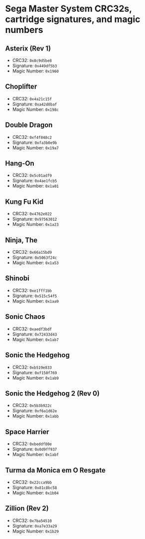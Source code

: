# Sega Master System CRC32s, cartridge signatures, and magic numbers

## Asterix (Rev 1)

- CRC32: `0x8c9d5be8`
- Signature: `0x449df5b3`
- Magic Number: `0x1960`

## Choplifter

- CRC32: `0x4a21c15f`
- Signature: `0xa42d8baf`
- Magic Number: `0x198c`

## Double Dragon

- CRC32: `0xf4f848c2`
- Signature: `0xfa3b0e9b`
- Magic Number: `0x19a7`

## Hang-On

- CRC32: `0x5c01adf9`
- Signature: `0x4ae1fcb5`
- Magic Number: `0x1a01`

## Kung Fu Kid

- CRC32: `0x4762e022`
- Signature: `0x97563012`
- Magic Number: `0x1a23`

## Ninja, The

- CRC32: `0x66a15bd9`
- Signature: `0x5063f24c`
- Magic Number: `0x1a53`

## Shinobi

- CRC32: `0xe1fff1bb`
- Signature: `0x515c54f5`
- Magic Number: `0x1aa9`

## Sonic Chaos

- CRC32: `0xaedf3bdf`
- Signature: `0x72433d43`
- Magic Number: `0x1ab7`

## Sonic the Hedgehog

- CRC32: `0xb519e833`
- Signature: `0xf150f769`
- Magic Number: `0x1ab9`

## Sonic the Hedgehog 2 (Rev 0)

- CRC32: `0x5b3b922c`
- Signature: `0xf6a1d62e`
- Magic Number: `0x1abb`

## Space Harrier

- CRC32: `0xbeddf80e`
- Signature: `0x0d9ff937`
- Magic Number: `0x1abf`

## Turma da Monica em O Resgate

- CRC32: `0x22cca9bb`
- Signature: `0x81c8bc58`
- Magic Number: `0x1b04`

## Zillion (Rev 2)

- CRC32: `0x7ba54510`
- Signature: `0xa7e33a29`
- Magic Number: `0x1b29`
